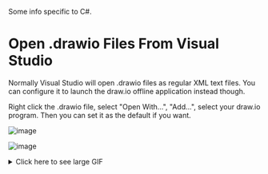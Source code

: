 Some info specific to C#.

# Open .drawio Files From Visual Studio
Normally Visual Studio will open .drawio files as regular XML text files. You can configure it to launch the draw.io offline application instead though.

Right click the .drawio file, select "Open With...", "Add...", select your draw.io program. Then you can set it as the default if you want.

![image](https://user-images.githubusercontent.com/274012/236094676-0929ba3e-1c76-4152-8634-41297329f31e.png)

![image](https://user-images.githubusercontent.com/274012/236094751-6f934209-94bb-4fcc-9b68-97e1b4e6c9eb.png)


<details>
<summary>Click here to see large GIF</summary>

![vs-launch-drawio](https://user-images.githubusercontent.com/274012/236095801-8fe96dc1-f059-4e64-a62a-6c66cb8a4b98.gif)

</details>


